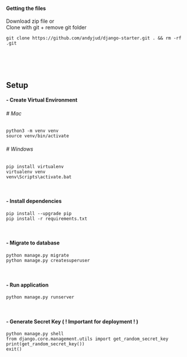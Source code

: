 

#### Getting the files
Download zip file or <br>
Clone with git + remove git folder
```
git clone https://github.com/andyjud/django-starter.git . && rm -rf .git
```
<br><br><br>

## Setup

#### - Create Virtual Environment
###### # Mac
```
python3 -m venv venv
source venv/bin/activate
```

###### # Windows
```
pip install virtualenv 
virtualenv venv 
venv\Scripts\activate.bat 
```

<br>

#### - Install dependencies
```
pip install --upgrade pip
pip install -r requirements.txt
```

<br>

#### - Migrate to database
```
python manage.py migrate
python manage.py createsuperuser
```

<br>

#### - Run application
```
python manage.py runserver
```

<br>

#### - Generate Secret Key ( ! Important for deployment ! )
```
python manage.py shell
from django.core.management.utils import get_random_secret_key
print(get_random_secret_key())
exit()
```



